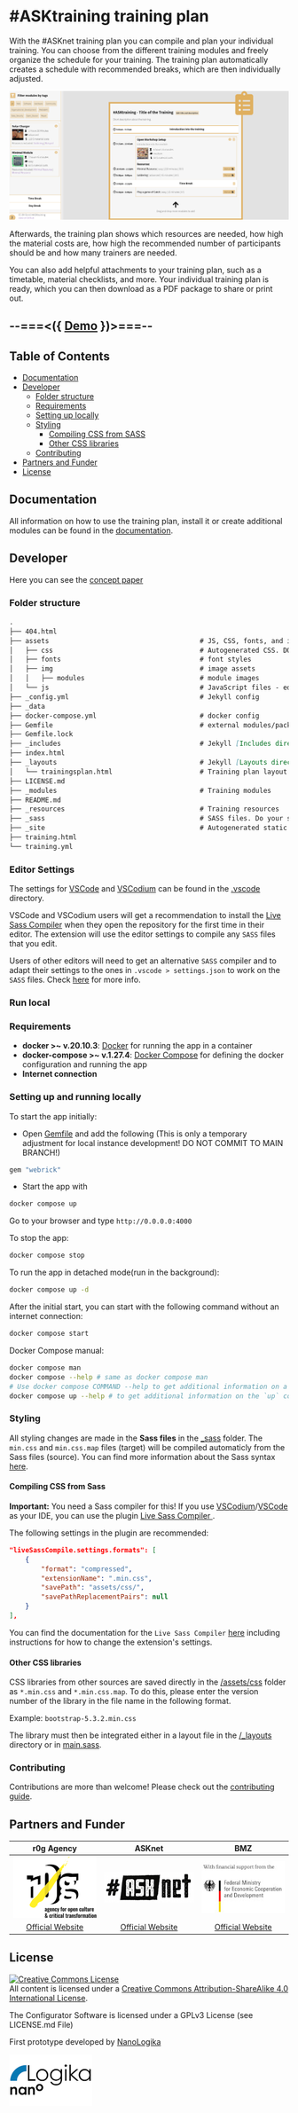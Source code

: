 # #ASKtraining training plan

With the #ASKnet training plan you can compile and plan your individual training. You can choose from the different training modules and freely organize the schedule for your training. The training plan automatically creates a schedule with recommended breaks, which are then individually adjusted.

![Trainingsplan Overview](assets/img/screenshot.png)

Afterwards, the training plan shows which resources are needed, how high the material costs are, how high the recommended number of participants should be and how many trainers are needed.

You can also add helpful attachments to your training plan, such as a timetable, material checklists, and more. Your individual training plan is ready, which you can then download as a PDF package to share or print out.

## --===<({   [Demo](https://asktraining.github.io/Training/)   })>===--

## Table of Contents

- [Documentation](#documentation)
- [Developer](#developer)
  - [Folder structure](#folder-structure)
  - [Requirements](#requirements)
  - [Setting up locally](#setting-up-and-running-locally)
  - [Styling](#styling)
    - [Compiling CSS from SASS](#compiling-css-from-sass)
    - [Other CSS libraries](#other-css-libraries)
  - [Contributing](#contributing)
- [Partners and Funder](#partners-and-funder)
- [License](#license)

## Documentation

All information on how to use the training plan, install it or create additional modules can be found in the [documentation](https://github.com/ASKnetCommunity/OER_documents_template/wiki/%23ASKtraining-Integration).

## Developer

Here you can see the [concept paper](https://md.bmen.cc/training-generator)


### Folder structure

```markdown
.
├── 404.html
├── assets                                      # JS, CSS, fonts, and image assets
│   ├── css                                     # Autogenerated CSS. DO NOT EDIT MANUALLY
│   ├── fonts                                   # font styles
│   ├── img                                     # image assets
│   │   ├── modules                             # module images
│   └── js                                      # JavaScript files - edit JS files from here
├── _config.yml                                 # Jekyll config
├── _data
├── docker-compose.yml                          # docker config
├── Gemfile                                     # external modules/packages
├── Gemfile.lock
├── _includes                                   # Jekyll [Includes directory](https://jekyllrb.com/docs/includes/)
├── index.html
├── _layouts                                    # Jekyll [Layouts directory](https://jekyllrb.com/docs/layouts/)
│   └── trainingsplan.html                      # Training plan layout
├── LICENSE.md
├── _modules                                    # Training modules
├── README.md
├── _resources                                  # Training resources
├── _sass                                       # SASS files. Do your styling here
├── _site                                       # Autogenerated static site. DO NOT EDIT MANUALLY
├── training.html
└── training.yml
```

### Editor Settings

The settings for [VSCode](https://code.visualstudio.com/) and [VSCodium](https://vscodium.com/) can be found in the [.vscode](/.vscode) directory.

VSCode and VSCodium users will get a recommendation to install the [Live Sass Compiler](https://marketplace.visualstudio.com/items?itemName=glenn2223.live-sass) when they open the repository for the first time in their editor. The extension will use the editor settings to compile any `SASS` files that you edit.

Users of other editors will need to get an alternative `SASS` compiler and to adapt their settings to the ones in `.vscode > settings.json` to work on the `SASS` files. Check [here](#styling-css-sass-etc) for more info.

### Run local


### Requirements

- **docker >~ v.20.10.3**: [Docker](https://www.docker.com/) for running the app in a container
- **docker-compose >~ v.1.27.4**: [Docker Compose](https://docs.docker.com/compose/) for defining the docker configuration and running the app
- **Internet connection**

### Setting up and running locally

To start the app initially:

- Open [Gemfile](/Gemfile) and add the following (This is only a temporary adjustment for local instance development! DO NOT COMMIT TO MAIN BRANCH!)

```ruby
gem "webrick"
```

- Start the app with

```bash
docker compose up
```

Go to your browser and type `http://0.0.0.0:4000`

To stop the app:

```bash
docker compose stop
```


To run the app in detached mode(run in the background):

```bash
docker compose up -d

```

After the initial start, you can start with the following command without an internet connection:

```bash
docker compose start
```


Docker Compose manual:

```bash
docker compose man
docker compose --help # same as docker compose man
# Use docker compose COMMAND --help to get additional information on a command e.g.
docker compose up --help # to get additional information on the `up` command
```

### Styling

All styling changes are made in the **Sass files** in the [_sass](/_sass/) folder. The `min.css` and `min.css.map` files (target) will be compiled automaticly from the Sass files (source). You can find more information about the Sass syntax [here](https://sass-lang.com/documentation/syntax/).


#### Compiling CSS from Sass

**Important:** You need a Sass compiler for this! If you use [VSCodium](https://vscodium.com/)/[VSCode](https://code.visualstudio.com/) as your IDE, you can use the plugin [Live Sass Compiler
](https://github.com/glenn2223/vscode-live-sass-compiler).

The following settings in the plugin are recommended:

```json
"liveSassCompile.settings.formats": [
    {
        "format": "compressed",
        "extensionName": ".min.css",
        "savePath": "assets/css/",
        "savePathReplacementPairs": null
    }
],
```

You can find the documentation for the `Live Sass Compiler` [here](https://github.com/glenn2223/vscode-live-sass-compiler/blob/master/docs/settings.md) including instructions for how to change the extension's settings.

#### Other CSS libraries

CSS libraries from other sources are saved directly in the [/assets/css](/assets//css/) folder as `*.min.css` and `*.min.css.map`. To do this, please enter the version number of the library in the file name in the following format.

Example: `bootstrap-5.3.2.min.css`

The library must then be integrated either in a layout file in the [/_layouts](/_layouts/) directory or in [main.sass](/_sass//main.sass).

### Contributing


Contributions are more than welcome! Please check out the [contributing guide](CONTRIBUTING.md).

## Partners and Funder

| r0g Agency | ASKnet  | BMZ |
| :--------: | :----: | :-------: |
|[![r0g Logo](assets/img/r0g_logo.png)](https://openculture.agency/)|[![#ASKnet Logo](assets/img/asknet-logo.png)](https://github.com/ASKnet-Open-Training)|  [![BMZ Logo](assets/img/founder_BMZ.jpg)](https://www.bmz.de/en/) |
| [Official Website](https://openculture.agency/) | [Official Website](https://github.com/ASKnet-Open-Training) | [Official Website](https://www.bmz.de/en/) |

## License

<a rel="license" href="http://creativecommons.org/licenses/by-sa/4.0/"><img alt="Creative Commons License" style="border-width:0" src="https://i.creativecommons.org/l/by-sa/4.0/88x31.png" /></a><br />All content is licensed under a <a rel="license" href="http://creativecommons.org/licenses/by-sa/4.0/">Creative Commons Attribution-ShareAlike 4.0 International License</a>.

The Configurator Software is licensed under a GPLv3 License (see LICENSE.md File)


First prototype developed by [NanoLogika](https://www.nanologika.de)


[![nanoLogika Logo](assets/img/partner-nanologika-logo.png)](https://www.nanologika.de)
